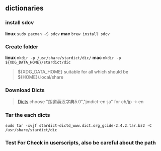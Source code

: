 ## dictionaries

### install sdcv

**linux**
`sudo pacman -S sdcv`
**mac**
`brew install sdcv`

### Create folder

**linux**
`mkdir -p /usr/share/stardict/dic/`
**mac**
`mkdir -p ${XDG_DATA_HOME}/stardict/dic`

> ${XDG_DATA_HOME} suitable for all which should be ${HOME}/.local/share

### Download Dicts

> [Dicts](https://web.archive.org/web/20200702000038/http://download.huzheng.org/)
> choose "朗道英汉字典5.0","jmdict-en-ja" for ch/jp -> en

### Tar the each dicts

`sudo tar -xvjf stardict-dictd_www.dict.org_gcide-2.4.2.tar.bz2 -C /usr/share/stardict/dic`

### Test For Check in userscripts, also be careful about the path
